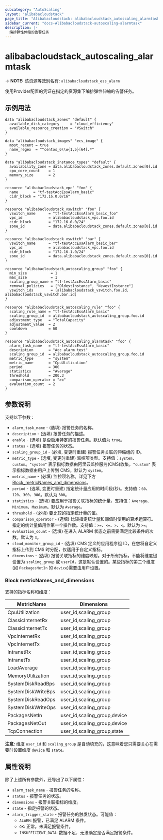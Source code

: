 ```yaml
---
subcategory: "AutoScaling"
layout: "alibabacloudstack"
page_title: "Alibabacloudstack: alibabacloudstack_autoscaling_alarmtask"
sidebar_current: "docs-Alibabacloudstack-autoscaling-alarmtask"
description: |- 
  编排弹性伸缩的告警任务
---
```


# alibabacloudstack_autoscaling_alarmtask
-> **NOTE:** 该资源等效别名有: `alibabacloudstack_ess_alarm`

使用Provider配置的凭证在指定的资源集下编排弹性伸缩的告警任务。

## 示例用法

```hcl
data "alibabacloudstack_zones" "default" {
  available_disk_category     = "cloud_efficiency"
  available_resource_creation = "VSwitch"
}

data "alibabacloudstack_images" "ecs_image" {
  most_recent = true
  name_regex  = "^centos_6\\w{1,5}[64].*"
}

data "alibabacloudstack_instance_types" "default" {
  availability_zone = data.alibabacloudstack_zones.default.zones[0].id
  cpu_core_count    = 1
  memory_size       = 2
}

resource "alibabacloudstack_vpc" "foo" {
  name       = "tf-testAccEssAlarm_basic"
  cidr_block = "172.16.0.0/16"
}

resource "alibabacloudstack_vswitch" "foo" {
  vswitch_name      = "tf-testAccEssAlarm_basic_foo"
  vpc_id            = alibabacloudstack_vpc.foo.id
  cidr_block        = "172.16.0.0/24"
  zone_id           = data.alibabacloudstack_zones.default.zones[0].id
}

resource "alibabacloudstack_vswitch" "bar" {
  vswitch_name      = "tf-testAccEssAlarm_basic_bar"
  vpc_id            = alibabacloudstack_vpc.foo.id
  cidr_block        = "172.16.1.0/24"
  zone_id           = data.alibabacloudstack_zones.default.zones[0].id
}

resource "alibabacloudstack_autoscaling_group" "foo" {
  min_size           = 1
  max_size           = 1
  scaling_group_name = "tf-testAccEssAlarm_basic"
  removal_policies   = ["OldestInstance", "NewestInstance"]
  vswitch_ids        = [alibabacloudstack_vswitch.foo.id, alibabacloudstack_vswitch.bar.id]
}

resource "alibabacloudstack_autoscaling_rule" "foo" {
  scaling_rule_name = "tf-testAccEssAlarm_basic"
  scaling_group_id  = alibabacloudstack_autoscaling_group.foo.id
  adjustment_type   = "TotalCapacity"
  adjustment_value  = 2
  cooldown          = 60
}

resource "alibabacloudstack_autoscaling_alarmtask" "foo" {
  alarm_task_name   = "tf-testAccEssAlarm_basic"
  description       = "Acc alarm test"
  scaling_group_id  = alibabacloudstack_autoscaling_group.foo.id
  metric_type       = "system"
  metric_name       = "CpuUtilization"
  period            = 300
  statistics        = "Average"
  threshold         = 200.3
  comparison_operator = ">="
  evaluation_count  = 2
}
```

## 参数说明

支持以下参数：

* `alarm_task_name` - (选填) 报警任务的名称。
* `description` - (选填) 报警任务的描述。
* `enable` - (选填) 是否启用特定的报警任务。默认值为 `true`。
* `status` - (选填) 报警任务的状态。
* `scaling_group_id` - (必填, 变更时重建) 报警任务关联的伸缩组的 ID。
* `metric_type` - (选填, 变更时重建) 监控项类型。支持值：`system`、`custom`。`"system"` 表示指标数据由阿里云监控服务(CMS)收集，`"custom"` 表示指标数据由用户上传到 CMS。默认为 `system`。
* `metric_name` - (必填) 监控项名称。详见下方 [Block_metricNames_and_dimensions](#block-metricnames_and_dimensions)。
* `period` - (选填, 变更时重建) 指定统计量应用的时间段(秒)。支持值：`60`、`120`、`300`、`900`。默认为 `300`。
* `statistics` - (选填) 要应用于报警关联指标的统计量。支持值：`Average`、`Minimum`、`Maximum`。默认为 `Average`。
* `threshold` - (必填) 要比较的指定统计量的值。
* `comparison_operator` - (选填) 比较指定统计量和阈值时使用的算术运算符。指定的统计量值用作第一个操作数。支持值：`>=`、`<=`、`>`、`<`。默认为 `>=`。
* `evaluation_count` - (选填) 在进入 ALARM 状态之前需要满足比较条件的次数。默认为 `3`。
* `cloud_monitor_group_id` - (选填) CMS 定义的应用程序组 ID，在您将自定义指标上传到 CMS 时分配，仅适用于自定义指标。
* `dimensions` - (选填) 报警关联指标的维度映射。对于所有指标，不能将维度键设置为 `scaling_group` 或 `userId`，这是默认设置的。某些指标的第二个维度(如 `PackagesNetIn` 的 `device`)需要由用户设置。

### Block metricNames_and_dimensions

支持的指标名称和维度：

| MetricName         | Dimensions                   |
|--------------------|-----------------------------|
| CpuUtilization     | user_id,scaling_group      |
| ClassicInternetRx  | user_id,scaling_group      |
| ClassicInternetTx  | user_id,scaling_group      |
| VpcInternetRx      | user_id,scaling_group      |
| VpcInternetTx      | user_id,scaling_group      |
| IntranetRx         | user_id,scaling_group      |
| IntranetTx         | user_id,scaling_group      |
| LoadAverage        | user_id,scaling_group      |
| MemoryUtilization  | user_id,scaling_group      |
| SystemDiskReadBps  | user_id,scaling_group      |
| SystemDiskWriteBps | user_id,scaling_group      |
| SystemDiskReadOps  | user_id,scaling_group      |
| SystemDiskWriteOps | user_id,scaling_group      |
| PackagesNetIn      | user_id,scaling_group,device |
| PackagesNetOut     | user_id,scaling_group,device |
| TcpConnection      | user_id,scaling_group,state |

**注意:** 维度 `user_id` 和 `scaling_group` 是自动填充的，这意味着您只需要关心在需要时设置维度 `device` 和 `state`。

## 属性说明

除了上述所有参数外，还导出了以下属性：

* `alarm_task_name` - 报警任务的名称。
* `status` - 报警任务的状态。
* `dimensions` - 报警关联指标的维度。
* `state` - 指定报警的状态。
* `alarm_trigger_state` - 报警任务的触发状态。可能值：
  * `ALARM`: 报警，已满足 ALARM 条件。
  * `OK`: 正常，未满足报警条件。
  * `INSUFFICIENT_DATA`: 数据不足，无法确定是否满足报警条件。